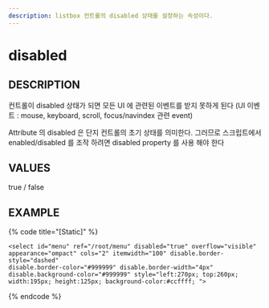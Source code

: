 ```yaml
---
description: listbox 컨트롤의 disabled 상태를 설정하는 속성이다.
---
```


# disabled

## DESCRIPTION

컨트롤이 disabled 상태가 되면 모든 UI 에 관련된 이벤트를 받지 못하게 된다 \(UI 이벤트 : mouse, keyboard, scroll, focus/navindex 관련 event\)

Attribute 의 disabled 은 단지 컨트롤의 초기 상태를 의미한다. 그러므로 스크립트에서 enabled/disabled 를 조작 하려면 disabled property 를 사용 해야 한다

## VALUES

true / false

## EXAMPLE

{% code title="\[Static\]" %}
```markup
<select id="menu" ref="/root/menu" disabled="true" overflow="visible" 
appearance="ompact" cols="2" itemwidth="100" disable.border-style="dashed" 
disable.border-color="#999999" disable.border-width="4px" disable.background-color="#999999" style="left:270px; top:260px; width:195px; height:125px; background-color:#ccffff; ">
```
{% endcode %}

